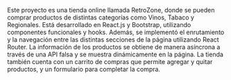 Este proyecto es una tienda online llamada RetroZone, donde se pueden comprar productos de distintas categorías como Vinos, Tabaco y Regionales. Está desarrollado en React.js y Bootstrap, utilizando componentes funcionales y hooks. Además, se implementó el enrutamiento y la navegación entre las distintas secciones de la página utilizando React Router. La información de los productos se obtiene de manera asíncrona a través de una API falsa y se muestra dinámicamente en la página. La tienda también cuenta con un carrito de compras que permite agregar y quitar productos, y un formulario para completar la compra.